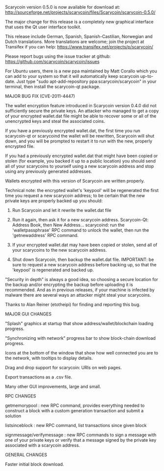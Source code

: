 Scarycoin version 0.5.0 is now available for download at:
http://sourceforge.net/projects/scarycoin/files/Scarycoin/scarycoin-0.5.0/

The major change for this release is a completely new graphical interface that uses the Qt user interface toolkit.

This release include German, Spanish, Spanish-Castilian, Norwegian and Dutch translations. More translations are welcome; join the project at Transifex if you can help:
https://www.transifex.net/projects/p/scarycoin/

Please report bugs using the issue tracker at github:
https://github.com/scarycoin/scarycoin/issues

For Ubuntu users, there is a new ppa maintained by Matt Corallo which you can add to your system so that it will automatically keep scarycoin up-to-date.  Just type "sudo apt-add-repository ppa:scarycoin/scarycoin" in your terminal, then install the scarycoin-qt package.

MAJOR BUG FIX  (CVE-2011-4447)

The wallet encryption feature introduced in Scarycoin version 0.4.0 did not sufficiently secure the private keys. An attacker who
managed to get a copy of your encrypted wallet.dat file might be able to recover some or all of the unencrypted keys and steal the
associated coins.

If you have a previously encrypted wallet.dat, the first time you run scarycoin-qt or scarycoind the wallet will be rewritten, Scarycoin will
shut down, and you will be prompted to restart it to run with the new, properly encrypted file.

If you had a previously encrypted wallet.dat that might have been copied or stolen (for example, you backed it up to a public
location) you should send all of your scarycoins to yourself using a new scarycoin address and stop using any previously generated addresses.

Wallets encrypted with this version of Scarycoin are written properly.

Technical note: the encrypted wallet's 'keypool' will be regenerated the first time you request a new scarycoin address; to be certain that the
new private keys are properly backed up you should:

1. Run Scarycoin and let it rewrite the wallet.dat file

2. Run it again, then ask it for a new scarycoin address.
Scarycoin-Qt: Address Book, then New Address...
scarycoind: run the 'walletpassphrase' RPC command to unlock the wallet,  then run the 'getnewaddress' RPC command.

3. If your encrypted wallet.dat may have been copied or stolen, send  all of your scarycoins to the new scarycoin address.

4. Shut down Scarycoin, then backup the wallet.dat file.
IMPORTANT: be sure to request a new scarycoin address before backing up, so that the 'keypool' is regenerated and backed up.

"Security in depth" is always a good idea, so choosing a secure location for the backup and/or encrypting the backup before uploading it is recommended. And as in previous releases, if your machine is infected by malware there are several ways an attacker might steal your scarycoins.

Thanks to Alan Reiner (etotheipi) for finding and reporting this bug.

MAJOR GUI CHANGES

"Splash" graphics at startup that show address/wallet/blockchain loading progress.

"Synchronizing with network" progress bar to show block-chain download progress.

Icons at the bottom of the window that show how well connected you are to the network, with tooltips to display details.

Drag and drop support for scarycoin: URIs on web pages.

Export transactions as a .csv file.

Many other GUI improvements, large and small.

RPC CHANGES

getmemorypool : new RPC command, provides everything needed to construct a block with a custom generation transaction and submit a solution

listsinceblock : new RPC command, list transactions since given block

signmessage/verifymessage : new RPC commands to sign a message with one of your private keys or verify that a message signed by the private key associated with a scarycoin address.

GENERAL CHANGES

Faster initial block download.
